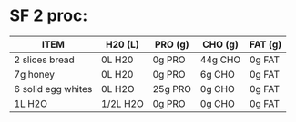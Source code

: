 # SF 2 proc:

|   ITEM                  | H20 (L)  | PRO (g)   | CHO (g)  | FAT (g) |
|-------------------------|----------|-----------|----------|---------|
| 2 slices bread          | 0L H20   | 0g PRO    | 44g CHO  | 0g FAT  |
| 7g honey                | 0L H20   | 0g PRO    | 6g CHO   | 0g FAT  |
| 6 solid egg whites      | 0L H2O   | 25g PRO   | 0g CHO   | 0g FAT  |
| 1L H2O                  | 1/2L H2O | 0g PRO    | 0g CHO   | 0g FAT  |